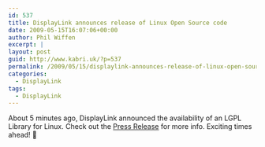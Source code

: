 ```yaml
---
id: 537
title: DisplayLink announces release of Linux Open Source code
date: 2009-05-15T16:07:06+00:00
author: Phil Wiffen
excerpt: |
layout: post
guid: http://www.kabri.uk/?p=537
permalink: /2009/05/15/displaylink-announces-release-of-linux-open-source-code/
categories:
  - DisplayLink
tags:
  - DisplayLink
---
```

About 5 minutes ago, DisplayLink announced the availability of an LGPL Library for Linux. Check out the [Press Release](http://www.displaylink.com/news/news150509.htm) for more info. Exciting times ahead! 🙂